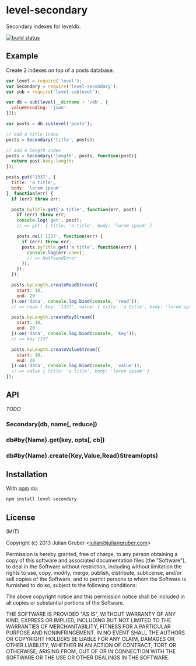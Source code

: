 
# level-secondary

Secondary indexes for leveldb.

[![build status](https://secure.travis-ci.org/juliangruber/level-secondary.png)](http://travis-ci.org/juliangruber/level-secondary)

## Example

Create 2 indexes on top of a posts database.

```js
var level = require('level');
var Secondary = require('level-secondary');
var sub = require('level-sublevel');

var db = sub(level(__dirname + '/db', {
  valueEncoding: 'json'
}));

var posts = db.sublevel('posts');

// add a title index
posts = Secondary('title', posts);

// add a length index
posts = Secondary('length', posts, function(post){
  return post.body.length;
});

posts.put('1337', {
  title: 'a title',
  body: 'lorem ipsum'
}, function(err) {
  if (err) throw err;

  posts.byTitle.get('a title', function(err, post) {
    if (err) throw err;
    console.log('get', post);
    // => get: { title: 'a title', body: 'lorem ipsum' }

    posts.del('1337', function(err) {
      if (err) throw err;
      posts.byTitle.get('a title', function(err) {
        console.log(err.name);
        // => NotFoundError
      });
    });
  });

  posts.byLength.createReadStream({
    start: 10,
    end: 20
  }).on('data', console.log.bind(console, 'read'));
  // => read { key: '1337', value: { title: 'a title', body: 'lorem ipsum' } }

  posts.byLength.createKeyStream({
    start: 10,
    end: 20
  }).on('data', console.log.bind(console, 'key'));
  // => key 1337

  posts.byLength.createValueStream({
    start: 10,
    end: 20
  }).on('data', console.log.bind(console, 'value'));
  // => value { title: 'a title', body: 'lorem ipsum' }
});
```

## API

*TODO*

### Secondary(db, name[, reduce])

### db#by{Name}.get(key, opts[, cb])

### db#by{Name}.create{Key,Value,Read}Stream(opts)

## Installation

With [npm](https://npmjs.org) do:

```bash
npm install level-secondary
```

## License

(MIT)

Copyright (c) 2013 Julian Gruber &lt;julian@juliangruber.com&gt;

Permission is hereby granted, free of charge, to any person obtaining a copy of
this software and associated documentation files (the "Software"), to deal in
the Software without restriction, including without limitation the rights to
use, copy, modify, merge, publish, distribute, sublicense, and/or sell copies
of the Software, and to permit persons to whom the Software is furnished to do
so, subject to the following conditions:

The above copyright notice and this permission notice shall be included in all
copies or substantial portions of the Software.

THE SOFTWARE IS PROVIDED "AS IS", WITHOUT WARRANTY OF ANY KIND, EXPRESS OR
IMPLIED, INCLUDING BUT NOT LIMITED TO THE WARRANTIES OF MERCHANTABILITY,
FITNESS FOR A PARTICULAR PURPOSE AND NONINFRINGEMENT. IN NO EVENT SHALL THE
AUTHORS OR COPYRIGHT HOLDERS BE LIABLE FOR ANY CLAIM, DAMAGES OR OTHER
LIABILITY, WHETHER IN AN ACTION OF CONTRACT, TORT OR OTHERWISE, ARISING FROM,
OUT OF OR IN CONNECTION WITH THE SOFTWARE OR THE USE OR OTHER DEALINGS IN THE
SOFTWARE.
